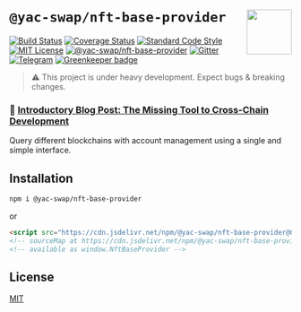 # `@yac-swap/nft-base-provider` <img align="right" src="https://raw.githubusercontent.com/liquality/chainabstractionlayer/master/liquality-logo.png" height="80px" />

[![Build Status](https://travis-ci.com/liquality/chainabstractionlayer.svg?branch=master)](https://travis-ci.com/liquality/chainabstractionlayer)
[![Coverage Status](https://coveralls.io/repos/github/liquality/chainabstractionlayer/badge.svg?branch=master)](https://coveralls.io/github/liquality/chainabstractionlayer?branch=master)
[![Standard Code Style](https://img.shields.io/badge/codestyle-standard-brightgreen.svg)](https://github.com/standard/standard)
[![MIT License](https://img.shields.io/badge/license-MIT-brightgreen.svg)](../../LICENSE.md)
[![@yac-swap/nft-base-provider](https://img.shields.io/npm/dt/@yac-swap/nft-base-provider.svg)](https://npmjs.com/package/@yac-swap/nft-base-provider)
[![Gitter](https://img.shields.io/gitter/room/liquality/Lobby.svg)](https://gitter.im/liquality/Lobby?source=orgpage)
[![Telegram](https://img.shields.io/badge/chat-on%20telegram-blue.svg)](https://t.me/Liquality) [![Greenkeeper badge](https://badges.greenkeeper.io/liquality/chainabstractionlayer.svg)](https://greenkeeper.io/)

> :warning: This project is under heavy development. Expect bugs & breaking changes.

### :pencil: [Introductory Blog Post: The Missing Tool to Cross-Chain Development](https://medium.com/liquality/the-missing-tool-to-cross-chain-development-2ebfe898efa1)

Query different blockchains with account management using a single and simple interface.

## Installation

```bash
npm i @yac-swap/nft-base-provider
```

or

```html
<script src="https://cdn.jsdelivr.net/npm/@yac-swap/nft-base-provider@0.2.3/dist/nft-base-provider.min.js"></script>
<!-- sourceMap at https://cdn.jsdelivr.net/npm/@yac-swap/nft-base-provider@0.2.3/dist/nft-base-provider.min.js.map -->
<!-- available as window.NftBaseProvider -->
```

## License

[MIT](../../LICENSE.md)
